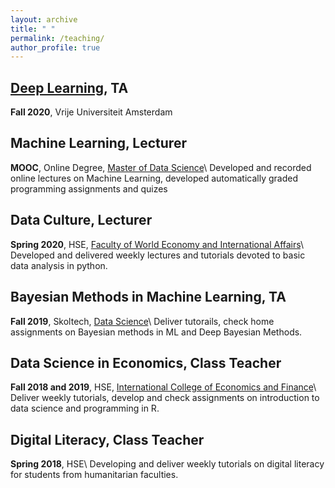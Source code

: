 ```yaml
---
layout: archive
title: " "
permalink: /teaching/
author_profile: true
---
```

## [Deep Learning](https://dlvu.github.io/), TA
**Fall 2020**, Vrije Universiteit Amsterdam

## Machine Learning, Lecturer
**MOOC**, Online Degree, [Master of Data Science](https://www.hse.ru/en/ma/mds/)\\
Developed and recorded online lectures on Machine Learning, developed automatically graded programming assignments and quizes

## Data Culture, Lecturer
**Spring 2020**, HSE, [Faculty of World Economy and International Affairs](https://www.hse.ru/en/ba/epa)\\
Developed and delivered weekly lectures and tutorials devoted to basic data analysis in python.

## Bayesian Methods in Machine Learning, TA
**Fall 2019**, Skoltech, [Data Science](https://www.skoltech.ru/en/education/msc-programs/ds/)\\
Deliver tutorails, check home assignments on Bayesian methods in ML and Deep Bayesian Methods.


## Data Science in Economics, Class Teacher
**Fall 2018 and 2019**, HSE, [International College of Economics and Finance](https://www.hse.ru/en/ba/icef)\\
Deliver weekly tutorials, develop and check assignments on introduction to data science and programming in R.

## Digital Literacy, Class Teacher
**Spring 2018**, HSE\\
Developing and deliver weekly tutorials on digital literacy for students from humanitarian faculties.